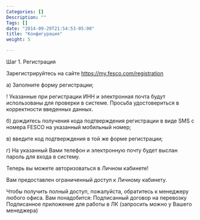 ```yaml
---
Categories: []
Description: ""
Tags: []
date: "2014-09-29T21:54:53-05:00"
title: "Конфигурация"
weight: 5

---
```


Шаг 1. Регистрация
 
Зарегистрируйтесь на сайте https://my.fesco.com/registration
 
а)  Заполните форму регистрации;



! Указанные при регистрации ИНН и электронная почта будут использованы для проверки в системе. Просьба удостовериться в корректности введенных данных.

б) дождитесь получения кода подтверждения регистрации в виде SMS с номера FESCO на указанный мобильный номер;

в) введите код подтверждения в той же форме регистрации;

г) На указанный Вами телефон и электронную почту будет выслан пароль для входа в систему.

Теперь вы можете авторизоваться в Личном кабинете!


Вам предоставлен ограниченный доступ к Личному кабинету. 

Чтобы получить полный доступ, пожалуйста, обратитесь к менеджеру любого офиса. Вам понадобится:
Подписанный договор на перевозку
Подписанное приложение для работы в ЛК (запросить можно у Вашего менеджера)



